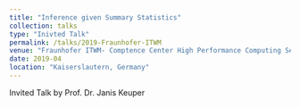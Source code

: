 ```yaml
---
title: "Inference given Summary Statistics"
collection: talks
type: "Inivted Talk"
permalink: /talks/2019-Fraunhofer-ITWM
venue: "Fraunhofer ITWM- Comptence Center High Performance Computing Seminar"
date: 2019-04
location: "Kaiserslautern, Germany"
---
```


Invited Talk by Prof. Dr. Janis Keuper
